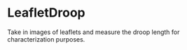 # LeafletDroop
Take in images of leaflets and measure the droop length for characterization purposes.
